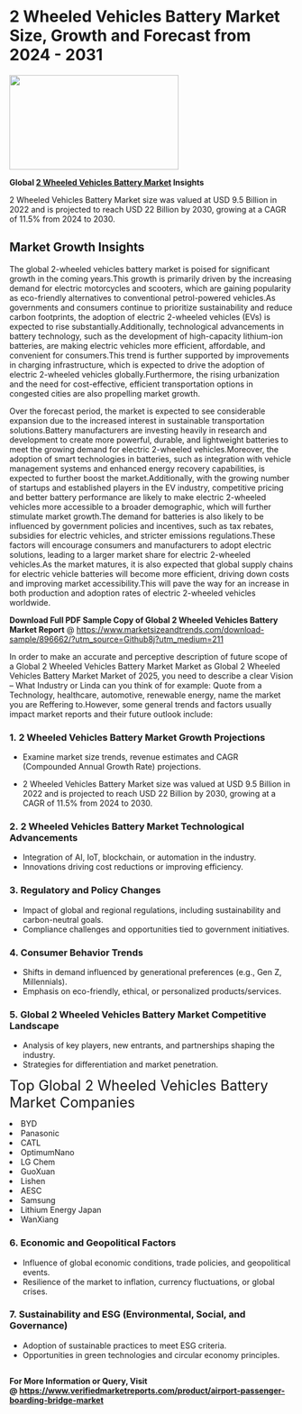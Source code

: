 <H1>2 Wheeled Vehicles Battery Market Size, Growth and Forecast from 2024 - 2031</H1><img class="aligncenter size-medium wp-image-584254" src="https://thirdeyenews.in/wp-content/uploads/2024/09/Global-Market-Research-300x168.jpeg" alt="" width="300" height="168" /><p><strong>Global&nbsp;<a href="https://www.marketsizeandtrends.com/download-sample/896662/?utm_source=Github8j?utm_medium=211">2 Wheeled Vehicles Battery Market</a> Insights</strong></p><p>2 Wheeled Vehicles Battery Market size was valued at USD 9.5 Billion in 2022 and is projected to reach USD 22 Billion by 2030, growing at a CAGR of 11.5% from 2024 to 2030.</p><p><h2>Market Growth Insights</h2> <p>The global 2-wheeled vehicles battery market is poised for significant growth in the coming years.This growth is primarily driven by the increasing demand for electric motorcycles and scooters, which are gaining popularity as eco-friendly alternatives to conventional petrol-powered vehicles.As governments and consumers continue to prioritize sustainability and reduce carbon footprints, the adoption of electric 2-wheeled vehicles (EVs) is expected to rise substantially.Additionally, technological advancements in battery technology, such as the development of high-capacity lithium-ion batteries, are making electric vehicles more efficient, affordable, and convenient for consumers.This trend is further supported by improvements in charging infrastructure, which is expected to drive the adoption of electric 2-wheeled vehicles globally.Furthermore, the rising urbanization and the need for cost-effective, efficient transportation options in congested cities are also propelling market growth.</p> <p>Over the forecast period, the market is expected to see considerable expansion due to the increased interest in sustainable transportation solutions.Battery manufacturers are investing heavily in research and development to create more powerful, durable, and lightweight batteries to meet the growing demand for electric 2-wheeled vehicles.Moreover, the adoption of smart technologies in batteries, such as integration with vehicle management systems and enhanced energy recovery capabilities, is expected to further boost the market.Additionally, with the growing number of startups and established players in the EV industry, competitive pricing and better battery performance are likely to make electric 2-wheeled vehicles more accessible to a broader demographic, which will further stimulate market growth.The demand for batteries is also likely to be influenced by government policies and incentives, such as tax rebates, subsidies for electric vehicles, and stricter emissions regulations.These factors will encourage consumers and manufacturers to adopt electric solutions, leading to a larger market share for electric 2-wheeled vehicles.As the market matures, it is also expected that global supply chains for electric vehicle batteries will become more efficient, driving down costs and improving market accessibility.This will pave the way for an increase in both production and adoption rates of electric 2-wheeled vehicles worldwide.</p> <p><span class=""><strong>Download Full PDF Sample Copy of Global 2 Wheeled Vehicles Battery Market Report</strong> @ <a href="https://www.marketsizeandtrends.com/download-sample/896662/?utm_source=Github8j?utm_medium=211" target="_blank">https://www.marketsizeandtrends.com/download-sample/896662/?utm_source=Github8j?utm_medium=211</a></span></p><p>In order to make an accurate and perceptive description of future scope of a Global&nbsp;2 Wheeled Vehicles Battery Market Market as Global&nbsp;2 Wheeled Vehicles Battery Market Market of 2025, you need to describe a clear Vision &ndash; What Industry or Linda can you think of for example: Quote from a Technology, healthcare, automotive, renewable energy, name the market you are Reffering to.However, some general trends and factors usually impact market reports and their future outlook include:</p><h3>1.&nbsp;<strong>2 Wheeled Vehicles Battery Market Growth Projections</strong></h3><ul><li>Examine market size trends, revenue estimates and CAGR (Compounded Annual Growth Rate) projections.</li><li><p>2 Wheeled Vehicles Battery Market size was valued at USD 9.5 Billion in 2022 and is projected to reach USD 22 Billion by 2030, growing at a CAGR of 11.5% from 2024 to 2030.</p></li></ul><h3>2.&nbsp;<strong>2 Wheeled Vehicles Battery Market Technological Advancements</strong></h3><ul><li>Integration of AI, IoT, blockchain, or automation in the industry.</li><li>Innovations driving cost reductions or improving efficiency.</li></ul><h3>3.&nbsp;<strong>Regulatory and Policy Changes</strong></h3><ul><li>Impact of global and regional regulations, including sustainability and carbon-neutral goals.</li><li>Compliance challenges and opportunities tied to government initiatives.</li></ul><h3>4.&nbsp;<strong>Consumer Behavior Trends</strong></h3><ul><li>Shifts in demand influenced by generational preferences (e.g., Gen Z, Millennials).</li><li>Emphasis on eco-friendly, ethical, or personalized products/services.</li></ul><h3>5.&nbsp;<strong>Global 2 Wheeled Vehicles Battery Market Competitive Landscape</strong></h3><ul><li>Analysis of key players, new entrants, and partnerships shaping the industry.</li><li>Strategies for differentiation and market penetration.</li></ul><p data-pm-slice="1 1 []"><span style="color: inherit; font-family: inherit; font-size: 25px;">Top Global 2 Wheeled Vehicles Battery Market Companies</span></p><div class="" data-test-id=""><p><li>BYD</li><li> Panasonic</li><li> CATL</li><li> OptimumNano</li><li> LG Chem</li><li> GuoXuan</li><li> Lishen</li><li> AESC</li><li> Samsung</li><li> Lithium Energy Japan</li><li> WanXiang</li></p></div><h3>6.&nbsp;<strong>Economic and Geopolitical Factors</strong></h3><ul><li>Influence of global economic conditions, trade policies, and geopolitical events.</li><li>Resilience of the market to inflation, currency fluctuations, or global crises.</li></ul><h3>7.&nbsp;<strong>Sustainability and ESG (Environmental, Social, and Governance)</strong></h3><ul><li>Adoption of sustainable practices to meet ESG criteria.</li><li>Opportunities in green technologies and circular economy principles.</li></ul><h2><strong style="font-size: 14px;">For More Information or Query, Visit @&nbsp;</strong><a style="background-color: #ffffff; font-size: 14px;" href="https://www.marketsizeandtrends.com/report/2-wheeled-vehicles-battery-market/" target="_blank">https://www.verifiedmarketreports.com/product/airport-passenger-boarding-bridge-market</a></h2>
